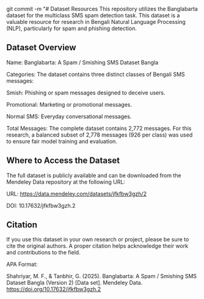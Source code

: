 git commit -m "# Dataset Resources
This repository utilizes the Banglabarta dataset for the multiclass SMS spam detection task. This dataset is a valuable resource for research in Bengali Natural Language Processing (NLP), particularly for spam and phishing detection.

## Dataset Overview

Name: Banglabarta: A Spam / Smishing SMS Dataset Bangla

Categories: The dataset contains three distinct classes of Bengali SMS messages:

Smish: Phishing or spam messages designed to deceive users.

Promotional: Marketing or promotional messages.

Normal SMS: Everyday conversational messages.

Total Messages: The complete dataset contains 2,772 messages. For this research, a balanced subset of 2,778 messages (926 per class) was used to ensure fair model training and evaluation.

## Where to Access the Dataset

The full dataset is publicly available and can be downloaded from the Mendeley Data repository at the following URL:

URL: https://data.mendeley.com/datasets/jfkfbw3gzh/2

DOI: 10.17632/jfkfbw3gzh.2

## Citation

If you use this dataset in your own research or project, please be sure to cite the original authors. A proper citation helps acknowledge their work and contributions to the field.

APA Format:

Shahriyar, M. F., & Tanbhir, G. (2025). Banglabarta: A Spam / Smishing SMS Dataset Bangla (Version 2) [Data set]. Mendeley Data. https://doi.org/10.17632/jfkfbw3gzh.2

